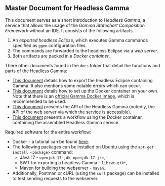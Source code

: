 ## Master Document for Headless Gamma

This document serves as a short introduction to _Headless Gamma_, a service that allows the usage of the _Gamma Statechart Composition Framework_ without an IDE. It consists of the following artifacts.
1. An _exported headless Eclipse_, which executes Gamma commands specified as `ggen` configuration files.
2. The commands are forwarded to the headless Eclipse via a _web server_.
3. Both artifacts are packed in a _Docker container_.​

There other documents found in the `docs` folder that detail the functions and parts of the Headless Gamma:​

 - [This document](docs/headless-gamma-eclipse.md) details how to export the headless Eclipse containing Gamma. It also mentions some notable errors which can occur.
 - [This document](docs/headless-gamma-docker.md)  details how to set up the Docker container on your own. Note that there is an [official Gamma Docker image](https://hub.docker.com/repository/docker/ftsrggamma/headless-gamma), which is recommended to be used.
 - [This document](docs/headless-gamma-webserver.md) presents the API of the Headless Gamma (notedly, the API of the web server via which the service is accessible).
 - [This document](docs/headless-gamma-workflow.md) presents a workflow using the Docker container, containing the assembled Headless Gamma service.
 
Required software for the entire workflow:
	 
 - Docker - a tutorial can be found [here](https://www.digitalocean.com/community/tutorials/how-to-install-and-use-docker-on-ubuntu-18-04).
 - The following packages can be installed on Ubuntu using the `apt-get install <package>` command:
	 - Java 17 - `openjdk-17-jdk`, `openjdk-17-jre`,
	 - SWT for exporting a headless Gamma - `libswt-gtk*`,
	 - Maven for building the webserver - `maven`.
 - Additionally, Postman or cURL (using the `curl` package) can be installed to test sending requests to the webserver.